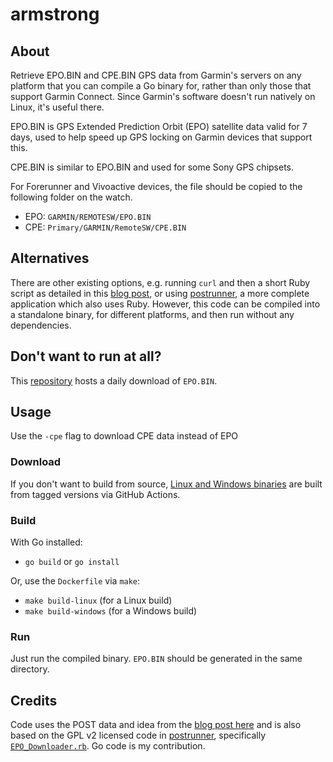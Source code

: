 # armstrong

## About

Retrieve EPO.BIN and CPE.BIN GPS data from Garmin's servers on any platform that
you can compile a Go binary for, rather than only those that support Garmin
Connect. Since Garmin's software doesn't run natively on Linux, it's
useful there.

EPO.BIN is GPS Extended Prediction Orbit (EPO) satellite data valid for
7 days, used to help speed up GPS locking on Garmin devices that support
this.

CPE.BIN is similar to EPO.BIN and used for some Sony GPS chipsets.

For Forerunner and Vivoactive devices, the file should be copied to the following folder on the watch.
- EPO: `GARMIN/REMOTESW/EPO.BIN`
- CPE: `Primary/GARMIN/RemoteSW/CPE.BIN` 

## Alternatives

There are other existing options, e.g. running `curl` and then a short
Ruby script as detailed in this [blog
post](https://www.kluenter.de/garmin-ephemeris-files-and-linux/), or
using [postrunner](https://github.com/scrapper/postrunner), a more
complete application which also uses Ruby. However, this code can be
compiled into a standalone binary, for different platforms, and then run
without any dependencies.

## Don't want to run at all?

This [repository](https://github.com/StevenMaude/epo-bin) hosts a daily
download of `EPO.BIN`.

## Usage
Use the `-cpe` flag to download CPE data instead of EPO

### Download

If you don't want to build from source, [Linux and Windows
binaries](https://github.com/StevenMaude/armstrong/releases) are built
from tagged versions via GitHub Actions.

### Build

With Go installed:

* `go build` or `go install`

Or, use the `Dockerfile` via `make`:

* `make build-linux` (for a Linux build)
* `make build-windows` (for a Windows build)

### Run

Just run the compiled binary. `EPO.BIN` should be generated
in the same directory.

## Credits

Code uses the POST data and idea from the [blog post
here](https://www.kluenter.de/garmin-ephemeris-files-and-linux/) and
is also based on the GPL v2 licensed code in
[postrunner](https://github.com/scrapper/postrunner), specifically
[`EPO_Downloader.rb`](https://github.com/scrapper/postrunner/blob/93b5fc82a4d8ef9c6587abdd43b2e91ea829cfda/lib/postrunner/EPO_Downloader.rb). Go code is my contribution.
